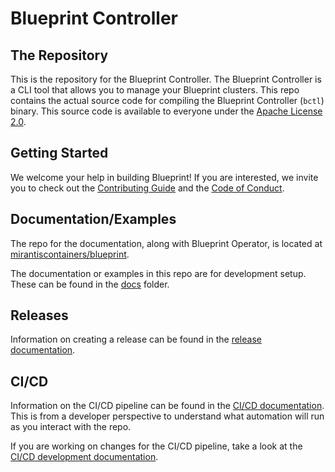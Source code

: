 # Blueprint Controller

## The Repository
This is the repository for the Blueprint Controller. The Blueprint Controller is a CLI tool that allows you to manage your Blueprint clusters. This repo contains the actual source code for compiling the Blueprint Controller (`bctl`) binary. This source code is available to everyone under the [Apache License 2.0](./LICENSE).

## Getting Started
We welcome your help in building Blueprint! If you are interested, we invite you to check out the [Contributing Guide](./CONTRIBUTING.md) and the [Code of Conduct](./CODE-OF-CONDUCT.md).

## Documentation/Examples
The repo for the documentation, along with Blueprint Operator, is located at [mirantiscontainers/blueprint](https://github.com/mirantiscontainers/blueprint). 

The documentation or examples in this repo are for development setup. These can be found in the [docs](docs) folder.

## Releases

Information on creating a release can be found in the [release documentation](docs/creating-a-release.md).

## CI/CD

Information on the CI/CD pipeline can be found in the [CI/CD documentation](docs/CI.md). This is from a developer perspective to understand what automation will run as you interact with the repo.

If you are working on changes for the CI/CD pipeline, take a look at the [CI/CD development documentation](.github/workflows/README.md).

